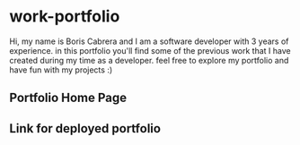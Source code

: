 # work-portfolio
Hi, my name is Boris Cabrera and I am a software developer with 3 years of experience.
in this portfolio you'll find some of the previous work that I have created during my time as a developer.
feel free to explore my portfolio and have fun with my projects :)

## Portfolio Home Page

## Link for deployed portfolio
